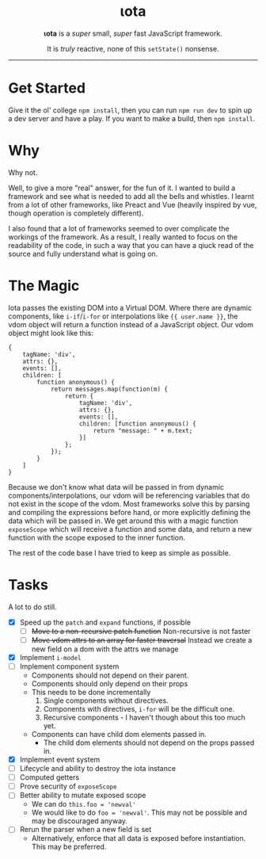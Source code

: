 <h1 align="center">ιota</h1>

<p align="center"><strong>ιota</strong> is a <i>super</i> small, <i>super</i> fast JavaScript framework.</p>
<p align="center">It is <i>truly</i> reactive, none of this <code>setState()</code> nonsense.</p>

---

# Get Started

Give it the ol' college `npm install`, then you can run `npm run dev` to spin up a dev server and have a play.
If you want to make a build, then `npm install`.

# Why

Why not.

Well, to give a more "real" answer, for the fun of it.
I wanted to build a framework and see what is needed to add all the bells and whistles.
I learnt from a lot of other frameworks, like Preact and Vue (heavily inspired by vue, though operation is completely different).

I also found that a lot of frameworks seemed to over complicate the workings of the framework.
As a result, I really wanted to focus on the readability of the code, in such a way that you can have a qiuck read of 
the source and fully understand what is going on.

# The Magic

Iota passes the existing DOM into a Virtual DOM. Where there are dynamic components, like `i-if`/`i-for` or interpolations like `{{ user.name }}`, the vdom object will return a function instead of a JavaScript object. Our vdom object might look like this:

    {
        tagName: 'div',
        attrs: {},
        events: [],
        children: [
            function anonymous() {
                return messages.map(function(m) {
                    return {
                        tagName: 'div',
                        attrs: {},
                        events: [],
                        children: [function anonymous() {
                            return "message: " + m.text;
                        }]
                    };
                });
            }
        ]
    }
    
Because we don't know what data will be passed in from dynamic components/interpolations, our vdom will be referencing variables that do not exist in the scope of the vdom. Most frameworks solve this by parsing and compiling the expressions before hand, or more explicitly defining the data which will be passed in. We get around this with a magic function `exposeScope` which will receive a function and some data, and return a new function with the scope exposed to the inner function.

The rest of the code base I have tried to keep as simple as possible.

# Tasks

A lot to do still.

- [x] Speed up the `patch` and `expand` functions, if possible
    - [ ] ~~Move to a non-recursive patch function~~ Non-recursive is not faster
    - [ ] ~~Move vdom attrs to an array for faster traversal~~ Instead we create a new field on a dom with the attrs we manage
- [x] Implement `i-model`
- [ ] Implement component system
    - Components should not depend on their parent.
    - Components should only depend on their props
    - This needs to be done incrementally
        1. Single components without directives.
        2. Components with directives, `i-for` will be the difficult one.
        3. Recursive components - I haven't though about this too much yet.
    - Components can have child dom elements passed in.
        - The child dom elements should not depend on the props passed in.
- [x] Implement event system
- [ ] Lifecycle and ability to destroy the iota instance
- [ ] Computed getters
- [ ] Prove security of `exposeScope`
- [ ] Better ability to mutate exposed scope
    - We can do `this.foo = 'newval'`
    - We would like to do `foo = 'newval'`. This may not be possible and may be discouraged anyway.
- [ ] Rerun the parser when a new field is set
    - Alternatively, enforce that all data is exposed before instantiation. This may be preferred.
